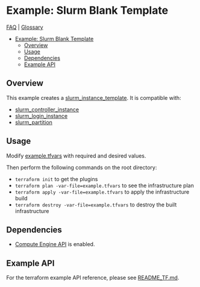 # Example: Slurm Blank Template

[FAQ](../../../../../docs/faq.md) | [Glossary](../../../../../docs/glossary.md)

<!-- mdformat-toc start --slug=github --no-anchors --maxlevel=6 --minlevel=1 -->

- [Example: Slurm Blank Template](#example-slurm-blank-template)
  - [Overview](#overview)
  - [Usage](#usage)
  - [Dependencies](#dependencies)
  - [Example API](#example-api)

<!-- mdformat-toc end -->

## Overview

This example creates a
[slurm_instance_template](../../../modules/slurm_instance_template/README.md).
It is compatible with:

- [slurm_controller_instance](../../../modules/slurm_controller_instance/README.md)
- [slurm_login_instance](../../../modules/slurm_login_instance/README.md)
- [slurm_partition](../../../modules/slurm_partition/README.md)

## Usage

Modify [example.tfvars](./example.tfvars) with required and desired values.

Then perform the following commands on the root directory:

- `terraform init` to get the plugins
- `terraform plan -var-file=example.tfvars` to see the infrastructure plan
- `terraform apply -var-file=example.tfvars` to apply the infrastructure build
- `terraform destroy -var-file=example.tfvars` to destroy the built
  infrastructure

## Dependencies

- [Compute Engine API](../../../../../docs/glossary.md#compute-engine) is
  enabled.

## Example API

For the terraform example API reference, please see
[README_TF.md](./README_TF.md).
